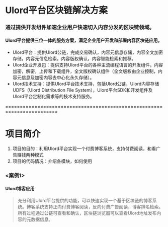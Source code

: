 # Ulord平台区块链解决方案
### 通过提供开发组件加速企业用户快速切入内容分发的区块链领域。
#### Ulord平台提供三位一体的服务方案，满足企业用户开发和部署内容区块链应用。
* Ulord平台：提供Ulord公链，完成交易确认，内容元信息存储，内容全文加密存储，内容元信息检索，内容版权确认，内容智能检索和推荐。<br>
* Ulord企业开发包：提供支持Ulord平台的各种主流编程语言的开发组件，内容加密，解密，上传和下载组件，全文版权确认组件（全文版权由企业控制，内容元信息及加密内容去中心化永久存储）。<br>
* Ulord技术支持：提供Ulord平台技术支持，包括Ulord公链，Ulord内容存储UDFS（Ulord Distribution File System），Ulord平台SDK和开发组件及Ulord平台定制化需求等的技术支持服务。


========================================================================


# 项目简介
1. 项目的目的：利用Ulord平台实现一个付费博客系统，支持付费阅读，和看广告赚钱两种模式<br>
2. 项目的代码情况：介绍各模块，如何使用
### <案例1>
#### Ulord博客应用
> 充分利用Ulord平台提供的功能，可以快速实现一个基于区块链的博客系统。博客系统支持正向付费博客阅读，反向付费广告阅读，博客排名检索。<br>
> 所有过程通过公链可查看和确认，区块链浏览器可以查看Ulord地址发布内容的元数据信息。
